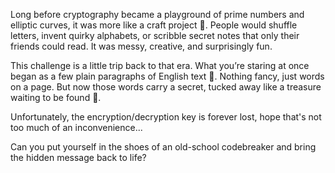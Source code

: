Long before cryptography became a playground of prime numbers and elliptic curves, it was more like a craft project 🎨. People would shuffle letters, invent quirky alphabets, or scribble secret notes that only their friends could read. It was messy, creative, and surprisingly fun.

This challenge is a little trip back to that era. What you’re staring at once began as a few plain paragraphs of English text 📖. Nothing fancy, just words on a page. But now those words carry a secret, tucked away like a treasure waiting to be found 🏴.

Unfortunately, the encryption/decryption key is forever lost, hope that's not too much of an inconvenience...

Can you put yourself in the shoes of an old-school codebreaker and bring the hidden message back to life?
